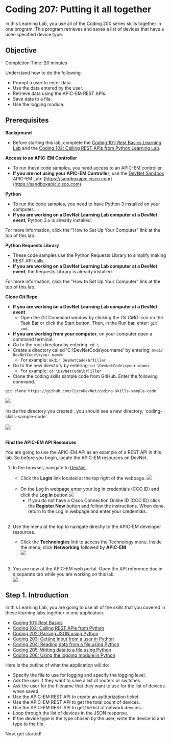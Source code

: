 # Coding 207: Putting it all together

In this Learning Lab, you use all of the Coding 200 series skills together in one program. This program retrieves and saves a list of devices that have a user-specified device type.


## Objective ##

Completion Time: 20 minutes

Understand how to do the following:
* Prompt a user to enter data.
* Use the data entered by the user.
* Retrieve data using the APIC-EM REST APIs.
* Save data to a file.
* Use the logging module.


## Prerequisites

**Background**
* Before starting this lab, complete the [Coding 101: Rest Basics Learning Lab](/lab/coding-101-rest-basics-ga/step/1) and the [Coding 102: Calling REST APIs from Python Learning Lab](/lab/coding-102-rest-python-ga/step/1).

**Access to an APIC-EM Controller**
* To run these code samples, you need access to an APIC-EM controller.
* **If you are not using your APIC-EM Controller**, use the [DevNet Sandbox](https://developer.cisco.com/site/devnet/sandbox/) APIC-EM Lab: [https://sandboxapic.cisco.com](https://sandboxapic.cisco.com).

**Python**
* To run the code samples, you need to have Python 3 installed on your computer.
* **If you are working on a DevNet Learning Lab computer at a DevNet event**, Python 3.x is already installed.

For more information, click the "How to Set Up Your Computer" link at the top of this lab.

**Python Requests Library**
* These code samples use the Python Requests Library to simplify making REST API calls.
* **If you are working on a DevNet Learning Lab computer at a DevNet event**, the Requests Library is already installed.

For more information, click the "How to Set Up Your Computer" link at the top of this lab.

**Clone Git Repo**
* **If you are working on a DevNet Learning Lab computer at a DevNet event**
    * Open the Git Command window by clicking the *Git CMD* icon on the Task Bar or click the Start button. Then, in the Run bar, enter: `git cmd`.
* **If you are working from your computer**, on your computer open a command terminal.
* Go to the root directory by entering: `cd \`
* Create a directory called 'C:\DevNetCode\yourname' by entering: `mkdir DevNetCode\<your-name>`
    * For example: `mkdir DevNetCode\brTiller`
* Go to the new directory by entering: `cd \DevNetCode\<your-name>`
    * For example: `cd \DevNetCode\brTiller`
* Clone the coding skills sample code from GitHub. Enter the following command.
```
git clone https://github.com/CiscoDevNet/coding-skills-sample-code
```
![](/posts/files/coding-207-putting-it-together-ga/assets/images/github-clone.png)<br/><br/>
Inside the directory you created , you should see a new directory, 'coding-skills-sample-code'.<br/><br/>
![](/posts/files/coding-207-putting-it-together-ga/assets/images/github-clone-listing.png)<br/><br/>


**Find the APIC-EM API Resources**

You are going to use the APIC-EM API as an example of a REST API in this lab. So before you begin, locate the APIC-EM resources on DevNet.

1. In the browser, navigate to <a href="https://developer.cisco.com" target="_blank">DevNet</a>
    * Click the **Login** link located at the top right of the webpage.
    ![](/posts/files/coding-207-putting-it-together-ga/assets/images/login.png)<br/><br/>        
    * On the Log In webpage enter your log in credentials (CCO ID) and click the **Log In** button
    ![](/posts/files/coding-207-putting-it-together-ga/assets/images/register.png)<br/>
       * If you do not have a Cisco Connection Online ID (CCO ID) click the **Register Now** button and follow the instructions. When done, return to the Log In webpage and enter your credentials.
<br/><br/>
2. Use the menu at the top to navigate directly to the APIC-EM developer resources.
   * Click the **Technologies** link to access the Technology menu. Inside the menu, click **Networking**  followed by **APIC-EM**<br/>
![](/posts/files/coding-207-putting-it-together-ga/assets/images/Menu.png)
    <br/><br/>

3. You are now at the APIC-EM web portal. Open the API reference doc in a separate tab while you are working on this lab.<br/>
![](/posts/files/coding-101-rest-basics-ga/assets/images/Ref.png)
## Step 1. Introduction

In this Learning Lab, you are going to use all of the skills that you covered in these learning labs together in one application.

* [Coding 101: Rest Basics](/lab/coding-101-rest-basics-ga/step/1)
* [Coding 102: Calling REST APIs from Python](/lab/coding-102-rest-python-ga/step/1)
* [Coding 202: Parsing JSON using Python](/lab/coding-202-parsing-json/step/1)
* [Coding 203: Getting input from a user in Python](/lab/coding-203-getting-input/step/1)
* [Coding 204: Reading data from a file using Python](/lab/coding-204-reading-a-file/step/1)
* [Coding 205: Writing data to a file using Python](/lab/coding-205-writing-file-ga/step/1)
* [Coding 206: Using the logging module in Python](/lab/coding-206-logging/step/1)

Here is the outline of what the application will do:

* Specify the file to use for logging and specify the logging level.
* Ask the user if they want to save a list of routers or switches.
* Ask the user for the filename that they want to use for the list of devices when saved.
* Use the APIC-EM REST API to create an authorization ticket.
* Use the APIC-EM REST API to get the total count of devices.
* Use the APIC-EM REST API to get the list of network devices.
* Loop through the list of devices in the JSON response.
* If the device type is the type chosen by the user, write the device id and type to the file.


Now, get started!
